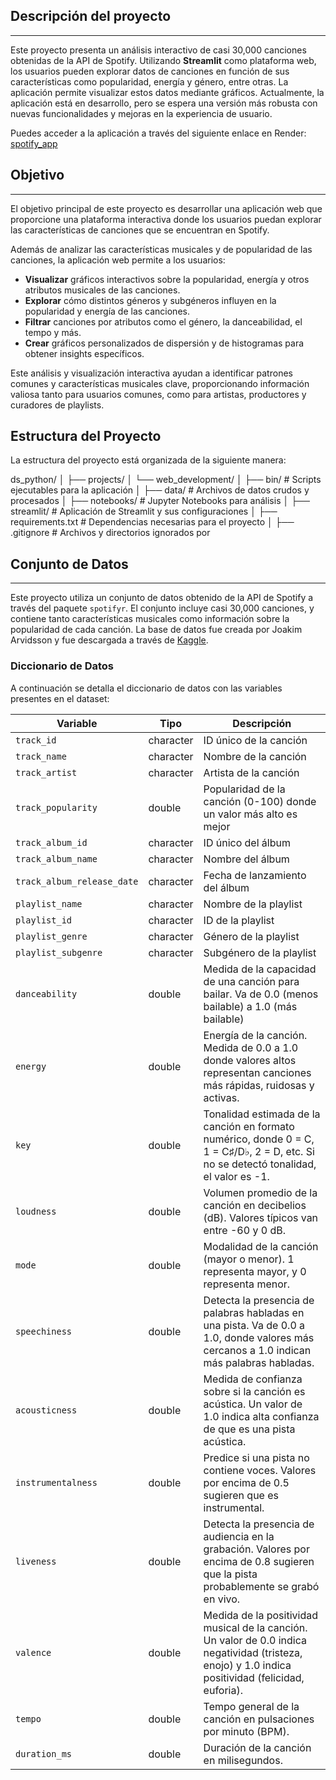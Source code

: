 ## Descripción del proyecto

---

Este proyecto presenta un análisis interactivo de casi 30,000 canciones obtenidas de la API de Spotify. Utilizando **Streamlit** como plataforma web, los usuarios pueden explorar datos de canciones en función de sus características como popularidad, energía y género, entre otras. La aplicación permite visualizar estos datos mediante gráficos.
Actualmente, la aplicación está en desarrollo, pero se espera una versión más robusta con nuevas funcionalidades y mejoras en la experiencia de usuario.

Puedes acceder a la aplicación a través del siguiente enlace en Render: [spotify_app](https://sprint6-tt-spotify.onrender.com)

## Objetivo

---

El objetivo principal de este proyecto es desarrollar una aplicación web que proporcione una plataforma interactiva donde los usuarios puedan explorar las características de canciones que se encuentran en Spotify.

Además de analizar las características musicales y de popularidad de las canciones, la aplicación web permite a los usuarios:

- **Visualizar** gráficos interactivos sobre la popularidad, energía y otros atributos musicales de las canciones.
- **Explorar** cómo distintos géneros y subgéneros influyen en la popularidad y energía de las canciones.
- **Filtrar** canciones por atributos como el género, la danceabilidad, el tempo y más.
- **Crear** gráficos personalizados de dispersión y de histogramas para obtener insights específicos.

Este análisis y visualización interactiva ayudan a identificar patrones comunes y características musicales clave, proporcionando información valiosa tanto para usuarios comunes, como para artistas, productores y curadores de playlists.

## Estructura del Proyecto

La estructura del proyecto está organizada de la siguiente manera:

ds_python/
│
├── projects/
│ └── web_development/
│ ├── bin/ # Scripts ejecutables para la aplicación
│ ├── data/ # Archivos de datos crudos y procesados
│ ├── notebooks/ # Jupyter Notebooks para análisis
│ ├── streamlit/ # Aplicación de Streamlit y sus configuraciones
│ ├── requirements.txt # Dependencias necesarias para el proyecto
│ ├── .gitignore # Archivos y directorios ignorados por

## Conjunto de Datos

---

Este proyecto utiliza un conjunto de datos obtenido de la API de Spotify a través del paquete `spotifyr`. El conjunto incluye casi 30,000 canciones, y contiene tanto características musicales como información sobre la popularidad de cada canción. La base de datos fue creada por Joakim Arvidsson y fue descargada a través de [Kaggle](https://www.kaggle.com/datasets/joebeachcapital/30000-spotify-songs/data).

### Diccionario de Datos

A continuación se detalla el diccionario de datos con las variables presentes en el dataset:

| Variable                   | Tipo      | Descripción                                                                                                                                         |
| -------------------------- | --------- | --------------------------------------------------------------------------------------------------------------------------------------------------- |
| `track_id`                 | character | ID único de la canción                                                                                                                              |
| `track_name`               | character | Nombre de la canción                                                                                                                                |
| `track_artist`             | character | Artista de la canción                                                                                                                               |
| `track_popularity`         | double    | Popularidad de la canción (0-100) donde un valor más alto es mejor                                                                                  |
| `track_album_id`           | character | ID único del álbum                                                                                                                                  |
| `track_album_name`         | character | Nombre del álbum                                                                                                                                    |
| `track_album_release_date` | character | Fecha de lanzamiento del álbum                                                                                                                      |
| `playlist_name`            | character | Nombre de la playlist                                                                                                                               |
| `playlist_id`              | character | ID de la playlist                                                                                                                                   |
| `playlist_genre`           | character | Género de la playlist                                                                                                                               |
| `playlist_subgenre`        | character | Subgénero de la playlist                                                                                                                            |
| `danceability`             | double    | Medida de la capacidad de una canción para bailar. Va de 0.0 (menos bailable) a 1.0 (más bailable)                                                  |
| `energy`                   | double    | Energía de la canción. Medida de 0.0 a 1.0 donde valores altos representan canciones más rápidas, ruidosas y activas.                               |
| `key`                      | double    | Tonalidad estimada de la canción en formato numérico, donde 0 = C, 1 = C♯/D♭, 2 = D, etc. Si no se detectó tonalidad, el valor es -1.               |
| `loudness`                 | double    | Volumen promedio de la canción en decibelios (dB). Valores típicos van entre -60 y 0 dB.                                                            |
| `mode`                     | double    | Modalidad de la canción (mayor o menor). 1 representa mayor, y 0 representa menor.                                                                  |
| `speechiness`              | double    | Detecta la presencia de palabras habladas en una pista. Va de 0.0 a 1.0, donde valores más cercanos a 1.0 indican más palabras habladas.            |
| `acousticness`             | double    | Medida de confianza sobre si la canción es acústica. Un valor de 1.0 indica alta confianza de que es una pista acústica.                            |
| `instrumentalness`         | double    | Predice si una pista no contiene voces. Valores por encima de 0.5 sugieren que es instrumental.                                                     |
| `liveness`                 | double    | Detecta la presencia de audiencia en la grabación. Valores por encima de 0.8 sugieren que la pista probablemente se grabó en vivo.                  |
| `valence`                  | double    | Medida de la positividad musical de la canción. Un valor de 0.0 indica negatividad (tristeza, enojo) y 1.0 indica positividad (felicidad, euforia). |
| `tempo`                    | double    | Tempo general de la canción en pulsaciones por minuto (BPM).                                                                                        |
| `duration_ms`              | double    | Duración de la canción en milisegundos.                                                                                                             |
